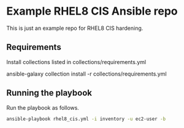 Example RHEL8 CIS Ansible repo
=========

This is just an example repo for RHEL8 CIS hardening. 

Requirements
------------

Install collections listed in collections/requirements.yml

ansible-galaxy collection install -r collections/requirements.yml


Running the playbook
------------

Run the playbook as follows.


```bash
ansible-playbook rhel8_cis.yml -i inventory -u ec2-user -b
```
